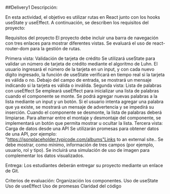 ##Delivery1
Descripción:

En esta actividad, el objetivo es utilizar rutas en React junto con los hooks useState y useEffect. A continuación, se describen los requisitos del proyecto:

Requisitos del proyecto
El proyecto debe incluir una barra de navegación con tres enlaces para mostrar diferentes vistas. Se evaluará el uso de react-router-dom para la gestión de rutas.

Primera vista: Validación de tarjeta de crédito
Se utilizará useState para validar un número de tarjeta de crédito mediante el algoritmo de Luhn.
El usuario ingresará el número de la tarjeta en un input, y con cada nuevo dígito ingresado, la función de useState verificará en tiempo real si la tarjeta es válida o no.
Debajo del campo de entrada, se mostrará un mensaje indicando si la tarjeta es válida o inválida.
Segunda vista: Lista de palabras con useEffect
Se empleará useEffect para inicializar una lista de palabras cuando el componente se monte.
Se podrá agregar nuevas palabras a la lista mediante un input y un botón.
Si el usuario intenta agregar una palabra que ya existe, se mostrará un mensaje de advertencia y se impedirá su inserción.
Cuando el componente se desmonte, la lista de palabras deberá limpiarse.
Para alternar entre el montaje y desmontaje del componente, se implementará un botón que permita mostrar u ocultar la lista.
Tercera vista: Carga de datos desde una API
Se utilizarán promesas para obtener datos de una API, por ejemplo: "https://jsonplaceholder.typicode.com/albums"Links to an external site..
Se debe mostrar, como mínimo, información de tres campos (por ejemplo, usuario, rol y tipo).
Se incluirá una simulación de uso de imagen para complementar los datos visualizados.
 
Entrega:
Los estudiantes deberán entregar su proyecto mediante un enlace de Git.

Criterios de evaluación:
Organización los componentes.
Uso de useState
Uso de useEffect
Uso de promesas
Claridad del código

